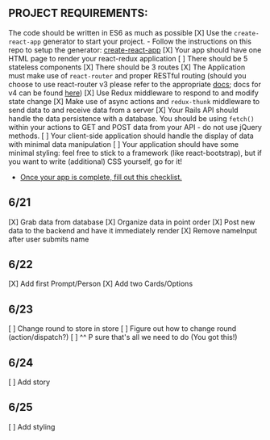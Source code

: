 
## PROJECT REQUIREMENTS:

The code should be written in ES6 as much as possible
[X] Use the `create-react-app` generator to start your project.
	- Follow the instructions on this repo to setup the generator: [create-react-app](https://github.com/facebookincubator/create-react-app)
[X] Your app should have one HTML page to render your react-redux application
[ ] There should be 5 stateless components
[X] There should be 3 routes
[X] The Application must make use of `react-router` and proper RESTful routing (should you choose to use react-router v3 please refer to the appropriate [docs](https://github.com/ReactTraining/react-router/tree/v3/docs); docs for v4 can be found [here](https://reacttraining.com/react-router/web/guides/quick-start))
[X] Use Redux middleware to respond to and modify state change
[X] Make use of async actions and `redux-thunk` middleware to send data to and receive data from a server
[X] Your Rails API should handle the data persistence with a database. You should be using `fetch()` within your actions to GET and POST data from your API - do not use
jQuery methods.
[ ] Your client-side application should handle the display of data with minimal data manipulation
[ ] Your application should have some minimal styling: feel free to stick to a framework (like react-bootstrap), but if you want to write (additional) CSS yourself, go for it!
- [Once your app is complete, fill out this checklist.](https://goo.gl/forms/ULtKsxuzWomvXuTk2)


## 6/21
[X] Grab data from database
[X] Organize data in point order
[X] Post new data to the backend and have it immediately render
[X] Remove nameInput after user submits name


## 6/22
[X] Add first Prompt/Person
[X] Add two Cards/Options

## 6/23
[ ] Change round to store in store
[ ] Figure out how to change round (action/dispatch?)
[ ] ^^ P sure that's all we need to do (You got this!)

## 6/24
[ ] Add story

## 6/25
[ ] Add styling

